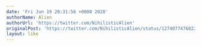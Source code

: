 ```yaml
---
date: 'Fri Jun 19 20:31:56 +0000 2020'
authorName: Alien
authorUrl: 'https://twitter.com/NihilisticAlien'
originalPost: 'https://twitter.com/NihilisticAlien/status/1274077476822581248'
layout: like
---
```


